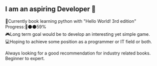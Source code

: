 ## I am an aspiring Developer 👋

📖Currently book learning python with "Hello World! 3rd edition" Progress:🔵⚫⚫59% \
🎮Long term goal would be to develop an interesting yet simple game.\
💻Hoping to achieve some position as a programmer or IT field or both.

Always looking for a good recommendation for industry related books. Beginner to expert. 
<!--
**Demonblaid/Demonblaid** is a ✨ _special_ ✨ repository because its `README.md` (this file) appears on your GitHub profile.

Here are some ideas to get you started:

- 🔭 I’m currently working on Learning 
- 🌱 I’m currently learning ...
- 👯 I’m looking to collaborate on ...
- 🤔 I’m looking for help with ...
- 💬 Ask me about ...
- 📫 How to reach me: ...
- 😄 Pronouns: ...
- ⚡ Fun fact: ...
-->
